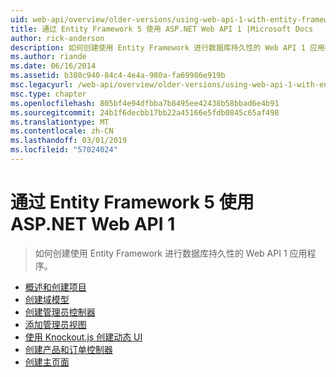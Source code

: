 ```yaml
---
uid: web-api/overview/older-versions/using-web-api-1-with-entity-framework-5/index
title: 通过 Entity Framework 5 使用 ASP.NET Web API 1 |Microsoft Docs
author: rick-anderson
description: 如何创建使用 Entity Framework 进行数据库持久性的 Web API 1 应用程序。
ms.author: riande
ms.date: 06/16/2014
ms.assetid: b380c940-84c4-4e4a-980a-fa69986e919b
msc.legacyurl: /web-api/overview/older-versions/using-web-api-1-with-entity-framework-5
msc.type: chapter
ms.openlocfilehash: 805bf4e94dfbba7b8495ee42438b58bbad6e4b91
ms.sourcegitcommit: 24b1f6decbb17bb22a45166e5fdb0845c65af498
ms.translationtype: MT
ms.contentlocale: zh-CN
ms.lasthandoff: 03/01/2019
ms.locfileid: "57024024"
---
```

<a name="using-aspnet-web-api-1-with-entity-framework-5"></a>通过 Entity Framework 5 使用 ASP.NET Web API 1
====================
> 如何创建使用 Entity Framework 进行数据库持久性的 Web API 1 应用程序。


- [概述和创建项目](using-web-api-with-entity-framework-part-1.md)
- [创建域模型](using-web-api-with-entity-framework-part-2.md)
- [创建管理员控制器](using-web-api-with-entity-framework-part-3.md)
- [添加管理员视图](using-web-api-with-entity-framework-part-4.md)
- [使用 Knockout.js 创建动态 UI](using-web-api-with-entity-framework-part-5.md)
- [创建产品和订单控制器](using-web-api-with-entity-framework-part-6.md)
- [创建主页面](using-web-api-with-entity-framework-part-7.md)
